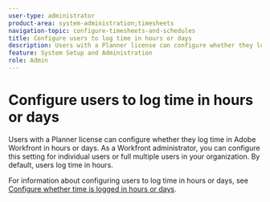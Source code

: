 ```yaml
---
user-type: administrator
product-area: system-administration;timesheets
navigation-topic: configure-timesheets-and-schedules
title: Configure users to log time in hours or days
description: Users with a Planner license can configure whether they log time in Adobe Workfront in hours or days. As a Workfront administrator, you can configure this setting for individual users or full multiple users in your organization. By default, users log time in hours.
feature: System Setup and Administration
role: Admin
---
```


# Configure users to log time in hours or days

Users with a Planner license can configure whether they log time in Adobe Workfront in hours or days. As a Workfront administrator, you can configure this setting for individual users or full multiple users in your organization. By default, users log time in hours.

For information about configuring users to log time in hours or days, see [Configure whether time is logged in hours or days](../../../timesheets/config-timesheet-prefs/config-time-logged-hrs-days.md).

